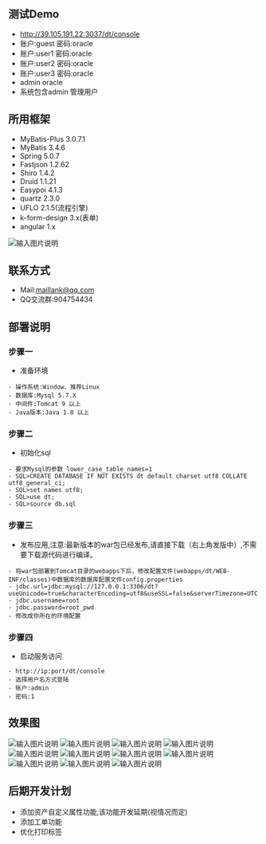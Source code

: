 
## 测试Demo
- http://39.105.191.22:3037/dt/console
- 账户:guest 密码:oracle
- 账户:user1 密码:oracle
- 账户:user2 密码:oracle
- 账户:user3 密码:oracle
- admin oracle
- 系统包含admin 管理用户

## 所用框架
- MyBatis-Plus 3.0.7.1
- MyBatis 3.4.6
- Spring 5.0.7
- Fastjson 1.2.62
- Shiro 1.4.2
- Druid 1.1.21
- Easypoi 4.1.3
- quartz 2.3.0
- UFLO 2.1.5(流程引擎)
- k-form-design 3.x(表单)
- angular 1.x

![输入图片说明](https://images.gitee.com/uploads/images/2020/0514/102643_b5bffd1f_448530.png "preview.png")

## 联系方式
- Mail:maillank@qq.com
- QQ交流群:904754434


## 部署说明
### 步骤一
- 准备环境
```
- 操作系统:Window、推荐Linux
- 数据库:Mysql 5.7.X
- 中间件:Tomcat 9 以上
- Java版本:Java 1.8 以上
```

### 步骤二
- 初始化sql
```
- 要求Mysql的参数 lower_case_table_names=1
- SQL>CREATE DATABASE IF NOT EXISTS dt default charset utf8 COLLATE utf8_general_ci;
- SQL>set names utf8;
- SQL>use dt;
- SQL>source db.sql
```

### 步骤三
- 发布应用,注意:最新版本的war包已经发布,请直接下载（右上角发版中）,不需要下载源代码进行编译。
```
- 将war包部署到Tomcat目录的webapps下后，修改配置文件(webapps/dt/WEB-INF/classes)中数据库的数据库配置文件config.properties
- jdbc.url=jdbc:mysql://127.0.0.1:3306/dt?useUnicode=true&characterEncoding=utf8&useSSL=false&serverTimezone=UTC
- jdbc.username=root
- jdbc.password=root_pwd
- 修改成你所在的环境配置
```

### 步骤四
- 启动服务访问
```
- http://ip:port/dt/console
- 选择用户名方式登陆
- 账户:admin 
- 密码:1
```

## 效果图
![输入图片说明](https://images.gitee.com/uploads/images/2019/1112/130924_93070844_448530.jpeg "11.jpg")
![输入图片说明](https://images.gitee.com/uploads/images/2020/0506/130904_339165e8_448530.png "1.png")
![输入图片说明](https://images.gitee.com/uploads/images/2019/1112/124506_47c9ca08_448530.jpeg "2.jpg")
![输入图片说明](https://images.gitee.com/uploads/images/2019/1117/211517_8ba3a822_448530.jpeg "11.jpg")
![输入图片说明](https://images.gitee.com/uploads/images/2019/1121/222157_1ae13ef1_448530.jpeg "55.jpeg")
![输入图片说明](https://images.gitee.com/uploads/images/2019/1117/211528_0797dbbb_448530.jpeg "22.jpg")
![输入图片说明](https://images.gitee.com/uploads/images/2019/1117/211538_1e78d9a4_448530.jpeg "33.jpg")
![输入图片说明](https://images.gitee.com/uploads/images/2019/1112/124530_b7e7847b_448530.jpeg "4.jpg")
![输入图片说明](https://images.gitee.com/uploads/images/2019/1112/124540_62166efa_448530.jpeg "5.jpg")
![输入图片说明](https://images.gitee.com/uploads/images/2019/1205/213815_ad2975a7_448530.png "lc.png")
![输入图片说明](https://images.gitee.com/uploads/images/2020/0516/232716_3e17d9e9_448530.png "yd.png")
## 后期开发计划
- 添加资产自定义属性功能,该功能开发延期(视情况而定)
- 添加工单功能
- 优化打印标签


 
